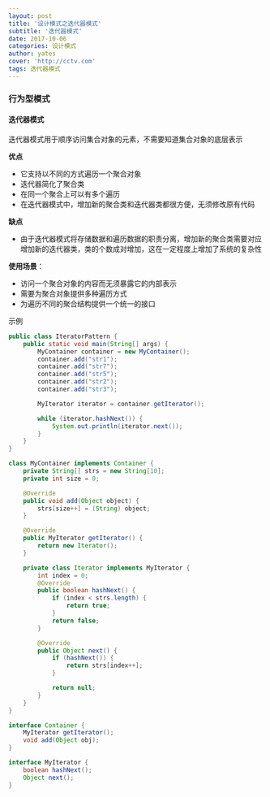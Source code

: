 ```yaml
---
layout: post
title: '设计模式之迭代器模式'
subtitle: '迭代器模式'
date: 2017-10-06
categories: 设计模式
author: yates
cover: 'http://cctv.com'
tags: 迭代器模式
---
```


### 行为型模式
#### 迭代器模式
迭代器模式用于顺序访问集合对象的元素，不需要知道集合对象的底层表示

**优点** 

- 它支持以不同的方式遍历一个聚合对象
- 迭代器简化了聚合类
- 在同一个聚合上可以有多个遍历
- 在迭代器模式中，增加新的聚合类和迭代器类都很方便，无须修改原有代码

**缺点**

- 由于迭代器模式将存储数据和遍历数据的职责分离，增加新的聚合类需要对应增加新的迭代器类，类的个数成对增加，这在一定程度上增加了系统的复杂性

**使用场景**：  

- 访问一个聚合对象的内容而无须暴露它的内部表示
- 需要为聚合对象提供多种遍历方式
- 为遍历不同的聚合结构提供一个统一的接口



示例
```java
public class IteratorPattern {
    public static void main(String[] args) {
        MyContainer container = new MyContainer();
        container.add("str1");
        container.add("str7");
        container.add("str5");
        container.add("str2");
        container.add("str3");

        MyIterator iterator = container.getIterator();

        while (iterator.hashNext()) {
            System.out.println(iterator.next());
        }
    }
}

class MyContainer implements Container {
    private String[] strs = new String[10];
    private int size = 0;

    @Override
    public void add(Object object) {
        strs[size++] = (String) object;
    }

    @Override
    public MyIterator getIterator() {
        return new Iterator();
    }

    private class Iterator implements MyIterator {
        int index = 0;
        @Override
        public boolean hashNext() {
            if (index < strs.length) {
                return true;
            }
            return false;
        }

        @Override
        public Object next() {
            if (hashNext()) {
                return strs[index++];
            }

            return null;
        }
    }
}

interface Container {
    MyIterator getIterator();
    void add(Object obj);
}

interface MyIterator {
    boolean hashNext();
    Object next();
}

```